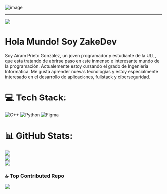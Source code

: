 ![image](https://github.com/user-attachments/assets/0c6cfcc3-2523-4d3e-83e5-b5e7af7956b4)

---
[![](https://visitcount.itsvg.in/api?id=Zake207&icon=5&color=0)](https://visitcount.itsvg.in)
# Hola Mundo! Soy ZakeDev

Soy Airam Prieto González, un joven programador y estudiante de la ULL, que esta tratando de abrirse paso en este inmenso e interesante mundo de la programación.
Actualemente estoy cursando el grado de Ingeniería Informática.
Me gusta aprender nuevas tecnologías y estoy especialmente interesado en el desarrollo de aplicaciones, fullstack y ciberseguridad.

# 💻 Tech Stack:
![C++](https://img.shields.io/badge/c++-%2300599C.svg?style=for-the-badge&logo=c%2B%2B&logoColor=white) ![Python](https://img.shields.io/badge/python-3670A0?style=for-the-badge&logo=python&logoColor=ffdd54) ![Figma](https://img.shields.io/badge/figma-%23F24E1E.svg?style=for-the-badge&logo=figma&logoColor=white)
# 📊 GitHub Stats:
![](https://github-readme-stats.vercel.app/api?username=Zake207&theme=tokyonight&hide_border=false&include_all_commits=true&count_private=true)<br/>
![](https://github-readme-streak-stats.herokuapp.com/?user=Zake207&theme=tokyonight&hide_border=false)<br/>
![](https://github-readme-stats.vercel.app/api/top-langs/?username=Zake207&theme=tokyonight&hide_border=false&include_all_commits=true&count_private=true&layout=compact)

### 🔝 Top Contributed Repo
![](https://github-contributor-stats.vercel.app/api?username=Zake207&limit=5&theme=tokyonight&combine_all_yearly_contributions=true)




<!-- Proudly created with GPRM ( https://gprm.itsvg.in ) -->
